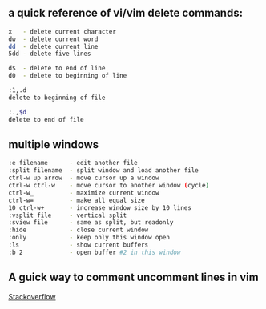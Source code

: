 ## a quick reference of vi/vim delete commands:

```bash
x   - delete current character
dw  - delete current word
dd  - delete current line
5dd - delete five lines

d$  - delete to end of line
d0  - delete to beginning of line

:1,.d
delete to beginning of file

:.,$d
delete to end of file
```

## multiple windows

```bash
:e filename      - edit another file
:split filename  - split window and load another file
ctrl-w up arrow  - move cursor up a window
ctrl-w ctrl-w    - move cursor to another window (cycle)
ctrl-w_          - maximize current window
ctrl-w=          - make all equal size
10 ctrl-w+       - increase window size by 10 lines
:vsplit file     - vertical split
:sview file      - same as split, but readonly
:hide            - close current window
:only            - keep only this window open
:ls              - show current buffers
:b 2             - open buffer #2 in this window
```

## A guick way to comment uncomment lines in vim

[Stackoverflow](http://stackoverflow.com/questions/1676632/whats-a-quick-way-to-comment-uncomment-lines-in-vim#)

